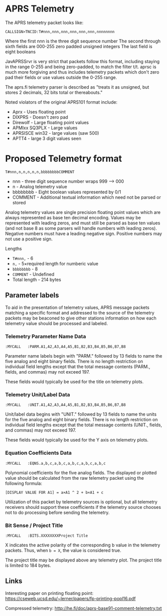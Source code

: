 # APRS Telemetry

The APRS telemetry packet looks like:
```
CALLSIGN>TNCID:T#nnn,nnn,nnn,nnn,nnn,nnn,nnnnnnnn
```

Where the first nnn is the three digit sequence number
The second through sixth fields are 000-255 zero padded unsigned integers
The last field is eight booleans

JavAPRSSrvr is very strict that packets follow this format, including
staying in the range 0-255 and being zero-padded, to match the filter t/t.
aprsc is much more forgiving and thus includes telemetry packets which
don't zero pad their fields or use values outside the 0-255 range.

The aprs.fi telemetry parser is described as 
"treats it as unsigned, but stores 2 decimals, 32 bits total or thereabouts."

Noted violators of the original APRS101 format include:

* Aprx - Uses floating point
* DIXPRS - Doesn't zero pad
* Direwolf - Large floating point values
* APMIxx  SQ3PLX - Large values
* APRSISCE win32 - large values (saw 500)
* APTT4 - large 3 digit values seen

# Proposed Telemetry format

```
T#nnn,n,n,n,n,n,bbbbbbbbCOMMENT
```

* nnn - three digit sequence number wraps 999 --> 000
* n - Analog telemetry value
* bbbbbbbb - Eight boolean values represented by 0/1
* COMMENT - Additional textual information which need not be parsed or stored

Analog telemetry values are single precision floating point values
which are always represented as base ten decimal encoding.
Values may be represented with leading zeros, and must still be parsed
as base ten values (and not base 8 as some parsers will handle numbers
with leading zeros).
Negative numbers must have a leading negative sign. Positive numbers
may not use a positive sign.

Lengths
* `T#nnn,` - 6
* `n,` - 5×required length for numberic value
* `bbbbbbbb` - 8
* `COMMENT` - Undefined
* Total length - 214 bytes

## Parameter labels

To aid in the presentation of telemetry values, APRS message packets
matching a specific format and addressed to the source of the telemetry
packets may be beaconed to give other stations information
on how each telemetry value should be processed and labeled.

### Telemetry Parameter Name Data
```
:MYCALL   :PARM.A1,A2,A3,A4,A5,B1,B2,B3,B4,B5,B6,B7,B8
```
Parameter name labels begin with "PARM." followed by 13 fields to name
the five analog and eight binary fields. There is no length restriction
on individual field lengths except that the total message contents
(PARM., fields, and commas) may not exceed 197.

These fields would typically be used for the title on telemetry plots.

### Telemetry Unit/Label Data
```
:MYCALL   :UNIT.A1,A2,A3,A4,A5,B1,B2,B3,B4,B5,B6,B7,B8
```
Unit/label data begins with "UNIT." followed by 13 fields to name
the units for the five analog and eight binary fields.
There is no length restriction
on individual field lengths except that the total message contents
(UNIT., fields, and commas) may not exceed 197.

These fields would typically be used for the Y axis on telemetry plots.

### Equation Coefficients Data

```
:MYCALL   :EQNS.a,b,c,a,b,c,a,b,c,a,b,c,a,b,c
```

Polynomial coefficients for the five analog fields.
The displayed or plotted value should be calculated from the raw
telemetry packet using the following formula:

```
[DISPLAY VALUE FOR A1] = a×A1 ^ 2 + b×A1 + c
```

Utilization of this packet by telemetry sources is optional,
but all telemetry receivers should support these coefficients
if the telemetry source chooses not to do processing before sending
the telemetry.

### Bit Sense / Project Title

```
:MYCALL   :BITS.XXXXXXXXProject Title
```

X indicates the active polarity of the corresponding b value in the
telemetry packets. Thus, when `b = X`, the value is considered true.

The project title may be displayed above any telemetry plot.
The project title is limited to 184 bytes.

## Links

Interesting paper on printing floating point: https://cseweb.ucsd.edu/~lerner/papers/fp-printing-popl16.pdf

Compressed telemetry: http://he.fi/doc/aprs-base91-comment-telemetry.txt
